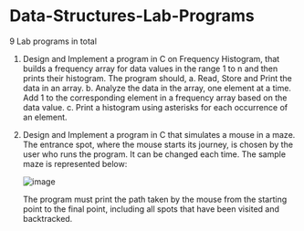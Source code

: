 # Data-Structures-Lab-Programs
9 Lab programs in total

1. Design and Implement a program in C on Frequency Histogram, that builds a frequency array for data values 
  in the range 1 to n and then prints their histogram.
  The program should,
    a. Read, Store and Print the data in an array.
    b. Analyze the data in the array, one element at a time. Add 1 to the corresponding element in a frequency array 
      based on the data value.
    c. Print a histogram using asterisks for each occurrence of an element.

2. Design and Implement a program in C that simulates a mouse in a maze. The entrance spot, where the mouse 
  starts its journey, is chosen by the user who runs the program. It can be changed each time. 
  The sample maze is represented below:
  
    ![image](https://user-images.githubusercontent.com/112955692/220124292-e37f8c40-7c11-438a-8b98-a7474e3fb619.png)
    
    The program must print the path taken by the mouse from the starting point to the final point, including all 
    spots that have been visited and backtracked.

